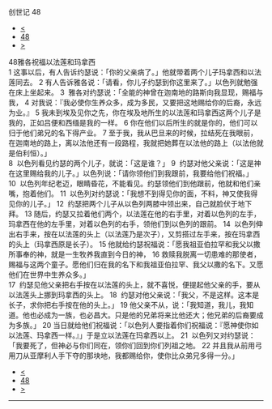 ﻿





 创世记 48




* [<](bible/GEN47.md)
* [48](bible/GEN.md)
* [>](bible/GEN49.md)



 
48雅各祝福以法莲和玛拿西  
1 这事以后，有人告诉约瑟说：「你的父亲病了。」他就带着两个儿子玛拿西和以法莲同去。 
2 有人告诉雅各说：「请看，你儿子约瑟到你这里来了。」以色列就勉强在床上坐起来。 
3  雅各对约瑟说：「全能的神曾在迦南地的路斯向我显现，赐福与我， 
4 对我说：『我必使你生养众多，成为多民，又要把这地赐给你的后裔，永远为业。』 
5 我未到埃及见你之先，你在埃及地所生的以法莲和玛拿西这两个儿子是我的，正如吕便和西缅是我的一样。 
6 你在他们以后所生的就是你的，他们可以归于他们弟兄的名下得产业。 
7 至于我，我从巴旦来的时候，拉结死在我眼前，在迦南地的路上，离以法他还有一段路程，我就把她葬在以法他的路上（以法他就是伯利恒）。」  
8  以色列看见约瑟的两个儿子，就说：「这是谁？」 
9  约瑟对他父亲说：「这是神在这里赐给我的儿子。」以色列说：「请你领他们到我跟前，我要给他们祝福。」 
10  以色列年纪老迈，眼睛昏花，不能看见。约瑟领他们到他跟前，他就和他们亲嘴，抱着他们。 
11  以色列对约瑟说：「我想不到得见你的面，不料，神又使我得见你的儿子。」 
12  约瑟把两个儿子从以色列两膝中领出来，自己就脸伏于地下拜。 
13 随后，约瑟又拉着他们两个，以法莲在他的右手里，对着以色列的左手，玛拿西在他的左手里，对着以色列的右手，领他们到以色列的跟前。 
14  以色列伸出右手来，按在以法莲的头上（以法莲乃是次子），又剪搭过左手来，按在玛拿西的头上（玛拿西原是长子）。 
15 他就给约瑟祝福说：「愿我祖亚伯拉罕和我父以撒所事奉的神，就是一生牧养我直到今日的神， 
16 救赎我脱离一切患难的那使者，赐福与这两个童子。愿他们归在我的名下和我祖亚伯拉罕、我父以撒的名下。又愿他们在世界中生养众多。」  
17  约瑟见他父亲把右手按在以法莲的头上，就不喜悦，便提起他父亲的手，要从以法莲头上挪到玛拿西的头上。 
18  约瑟对他父亲说：「我父，不是这样。这本是长子，求你把右手按在他的头上。」 
19 他父亲不从，说：「我知道，我儿，我知道。他也必成为一族，也必昌大。只是他的兄弟将来比他还大；他兄弟的后裔要成为多族。」 
20 当日就给他们祝福说：「以色列人要指着你们祝福说：『愿神使你如以法莲、玛拿西一样。』」于是立以法莲在玛拿西以上。 
21  以色列又对约瑟说：「我要死了，但神必与你们同在，领你们回到你们列祖之地。 
22 并且我从前用弓用刀从亚摩利人手下夺的那块地，我都赐给你，使你比众弟兄多得一分。」 
* [<](bible/GEN47.md)
* [48](bible/GEN.md)
* [>](bible/GEN49.md)





---









